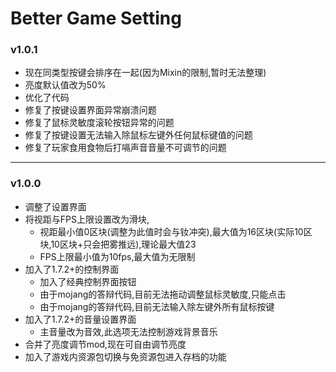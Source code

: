# Better Game Setting

### v1.0.1
* 现在同类型按键会排序在一起(因为Mixin的限制,暂时无法整理)
* 亮度默认值改为50%
* 优化了代码
* 修复了按键设置界面异常崩溃问题
* 修复了鼠标灵敏度滚轮按钮异常的问题
* 修复了按键设置无法输入除鼠标左键外任何鼠标键值的问题
* 修复了玩家食用食物后打嗝声音音量不可调节的问题

---

### v1.0.0
* 调整了设置界面
* 将视距与FPS上限设置改为滑块,
  * 视距最小值0区块(调整为此值时会与钕冲突),最大值为16区块(实际10区块,10区块+只会把雾推远),理论最大值23
  * FPS上限最小值为10fps,最大值为无限制
* 加入了1.7.2+的控制界面
  * 加入了经典控制界面按钮
  * 由于mojang的答辩代码,目前无法拖动调整鼠标灵敏度,只能点击
  * 由于mojang的答辩代码,目前无法输入除左键外所有鼠标按键
* 加入了1.7.2+的音量设置界面
  * 主音量改为音效,此选项无法控制游戏背景音乐
* 合并了亮度调节mod,现在可自由调节亮度
* 加入了游戏内资源包切换与免资源包进入存档的功能